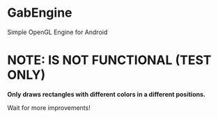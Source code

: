 GabEngine
=========

Simple OpenGL Engine for Android

NOTE: IS NOT FUNCTIONAL (TEST ONLY)
===================================
**Only draws rectangles with different colors in a different positions.**

Wait for more improvements!
